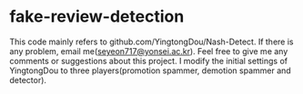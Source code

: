 # fake-review-detection
This code mainly refers to github.com/YingtongDou/Nash-Detect.
If there is any problem, email me(seyeon717@yonsei.ac.kr).
Feel free to give me any comments or suggestions about this project.
I modify the initial settings of YingtongDou to three players(promotion spammer, demotion spammer and detector).
